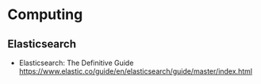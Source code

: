 # Computing
## Elasticsearch
  * Elasticsearch: The Definitive Guide https://www.elastic.co/guide/en/elasticsearch/guide/master/index.html
